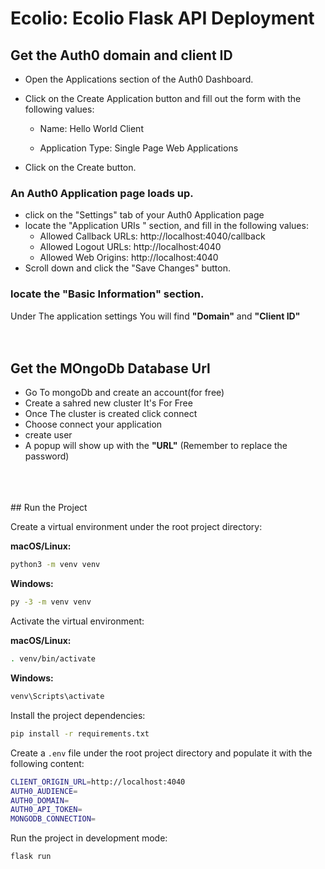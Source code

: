 # Ecolio: Ecolio Flask API Deployment
## Get the Auth0 domain and client ID

-  Open the Applications section of the Auth0 Dashboard.

-  Click on the Create Application button and fill out the form with the following values:

    -  Name: Hello World Client

    -  Application Type: Single Page Web Applications

- Click on the Create button.

### An Auth0 Application page loads up.

-  click on the "Settings" tab of your Auth0 Application page
-  locate the "Application URIs " section, and fill in the following values:
   -  Allowed Callback URLs: http://localhost:4040/callback
   -  Allowed Logout URLs: http://localhost:4040
   -  Allowed Web Origins: http://localhost:4040
- Scroll down and click the "Save Changes" button.

### locate the "Basic Information" section.
Under The application settings You will find **"Domain"** and **"Client ID"**
<br>
<br>
<br>
## Get the MOngoDb Database Url

- Go To mongoDb and create an account(for free)
- Create a sahred new cluster It's For Free
- Once The cluster is created click connect
- Choose connect your application
- create user
- A popup will show up with the **"URL"** (Remember to replace the password)
<br>
<br>
<br>
## Run the Project

Create a virtual environment under the root project directory:

**macOS/Linux:**

```bash
python3 -m venv venv
```

**Windows:**

```bash
py -3 -m venv venv
```

Activate the virtual environment:

**macOS/Linux:**

```bash
. venv/bin/activate
```

**Windows:**

```bash
venv\Scripts\activate
```

Install the project dependencies:

```bash
pip install -r requirements.txt
```

Create a `.env` file under the root project directory and populate it with the following content:

```bash
CLIENT_ORIGIN_URL=http://localhost:4040
AUTH0_AUDIENCE=
AUTH0_DOMAIN=
AUTH0_API_TOKEN=
MONGODB_CONNECTION=
```

Run the project in development mode:

```bash
flask run
```
